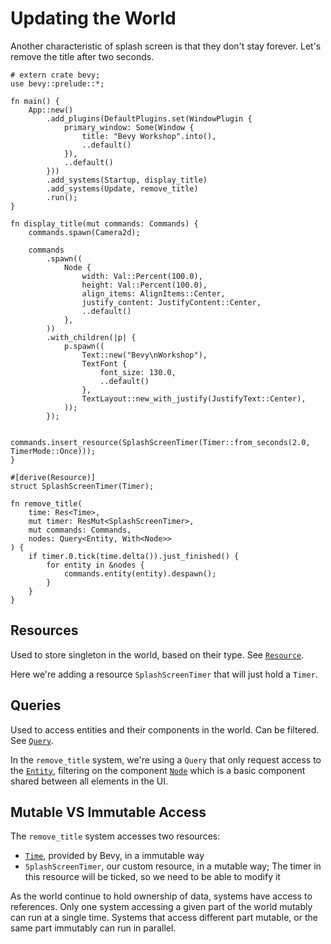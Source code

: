 # Updating the World

Another characteristic of splash screen is that they don't stay forever. Let's remove the title after two seconds.

```rust,no_run
# extern crate bevy;
use bevy::prelude::*;

fn main() {
    App::new()
        .add_plugins(DefaultPlugins.set(WindowPlugin {
            primary_window: Some(Window {
                title: "Bevy Workshop".into(),
                ..default()
            }),
            ..default()
        }))
        .add_systems(Startup, display_title)
        .add_systems(Update, remove_title)
        .run();
}

fn display_title(mut commands: Commands) {
    commands.spawn(Camera2d);

    commands
        .spawn((
            Node {
                width: Val::Percent(100.0),
                height: Val::Percent(100.0),
                align_items: AlignItems::Center,
                justify_content: JustifyContent::Center,
                ..default()
            },
        ))
        .with_children(|p| {
            p.spawn((
                Text::new("Bevy\nWorkshop"),
                TextFont {
                    font_size: 130.0,
                    ..default()
                },
                TextLayout::new_with_justify(JustifyText::Center),
            ));
        });

    commands.insert_resource(SplashScreenTimer(Timer::from_seconds(2.0, TimerMode::Once)));
}

#[derive(Resource)]
struct SplashScreenTimer(Timer);

fn remove_title(
    time: Res<Time>,
    mut timer: ResMut<SplashScreenTimer>,
    mut commands: Commands,
    nodes: Query<Entity, With<Node>>
) {
    if timer.0.tick(time.delta()).just_finished() {
        for entity in &nodes {
            commands.entity(entity).despawn();
        }
    }
}
```

## Resources

Used to store singleton in the world, based on their type. See [`Resource`](https://docs.rs/bevy/0.15.0-rc.2/bevy/ecs/prelude/trait.Resource.html).

Here we're adding a resource `SplashScreenTimer` that will just hold a `Timer`.

## Queries

Used to access entities and their components in the world. Can be filtered. See [`Query`](https://docs.rs/bevy/0.15.0-rc.2/bevy/ecs/prelude/struct.Query.html).

In the `remove_title` system, we're using a `Query` that only request access to the [`Entity`](https://docs.rs/bevy/0.15.0-rc.2/bevy/ecs/entity/struct.Entity.html), filtering on the component [`Node`](https://docs.rs/bevy/0.15.0-rc.2/bevy/prelude/struct.Node.html) which is a basic component shared between all elements in the UI.

## Mutable VS Immutable Access

The `remove_title` system accesses two resources:
* [`Time`](https://docs.rs/bevy/0.15.0-rc.2/bevy/prelude/struct.Time.html), provided by Bevy, in a immutable way
* `SplashScreenTimer`, our custom resource, in a mutable way; The timer in this resource will be ticked, so we need to be able to modify it

As the world continue to hold ownership of data, systems have access to references. Only one system accessing a given part of the world mutably can run at a single time. Systems that access different part mutable, or the same part immutably can run in parallel.
